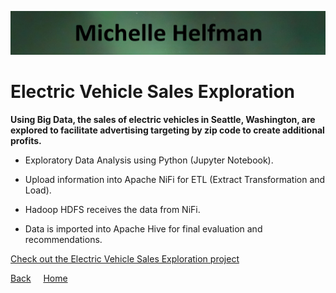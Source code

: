 <link rel="stylesheet" href="/assets/css/main.css">

![michelle_banner](https://github.com/michelle-bh/michelle-bh.github.io/blob/main/images/michelle_banner.jpg?raw=true)

# Electric Vehicle Sales Exploration

<div class="group" markdown="1">

<p></p>

**Using Big Data, the sales of electric vehicles in Seattle, Washington, are explored to facilitate advertising targeting by zip code to create additional profits.**

*	Exploratory Data Analysis using Python (Jupyter Notebook).

*	Upload information into Apache NiFi for ETL (Extract Transformation and Load).

*	Hadoop HDFS receives the data from NiFi.

*	Data is imported into Apache Hive for final evaluation and recommendations.

[Check out the Electric Vehicle Sales Exploration project](https://github.com/michelle-bh/michelle-bh.github.io/tree/main/Electric-Vehicles-Sales-Exploration)

</div>

<div class="nav" markdown="1">

[Back](../README.md) &nbsp; &nbsp; [Home](https://michelle-bh.github.io/)

</div>